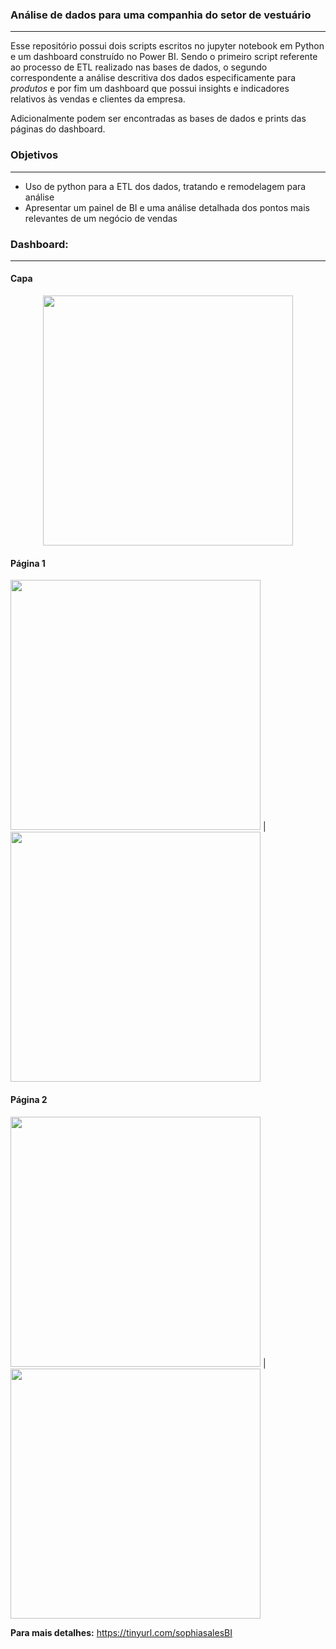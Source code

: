 ### Análise de dados para uma companhia do setor de vestuário
<hr class="style1">

Esse repositório possui dois scripts escritos no jupyter notebook em Python e um dashboard construído no Power BI. 
Sendo o primeiro script referente ao processo de ETL realizado nas bases de dados, o segundo correspondente a análise descritiva dos dados especificamente para *produtos* e por fim um dashboard que possui insights e indicadores relativos às vendas e clientes da empresa. 

Adicionalmente podem ser encontradas as bases de dados e prints das páginas do dashboard.

### Objetivos
<hr class="style1">

- Uso de python para a ETL dos dados, tratando e remodelagem para análise
- Apresentar um painel de BI e uma análise detalhada dos pontos mais relevantes de um negócio de vendas


### Dashboard: <br />
<hr class="style1">

#### Capa
<p align="center">
<img src=https://user-images.githubusercontent.com/52143378/159386093-5a10d555-b303-45cf-9948-2ae04bf9e400.jpg width=400>  
 </p>

#### Página 1
<p align="center">

<img src="https://user-images.githubusercontent.com/52143378/159402485-946ca623-619d-4d8d-b2de-8bda181deb15.jpg" width=400> | <img src= "https://user-images.githubusercontent.com/52143378/159402488-0b164179-2fbb-44b1-bc71-1c77a74f7f70.jpg" width=400> <br />
</p>

#### Página 2

<img src= "https://user-images.githubusercontent.com/52143378/159402491-dd3513b3-1d29-4098-91c7-57cb14aa7282.jpg" width=400> |  <img src= "https://user-images.githubusercontent.com/52143378/159402492-577ab1b0-5163-4add-b781-49a2f9ba014e.jpg" width=400> <br />

**Para mais detalhes:** https://tinyurl.com/sophiasalesBI

